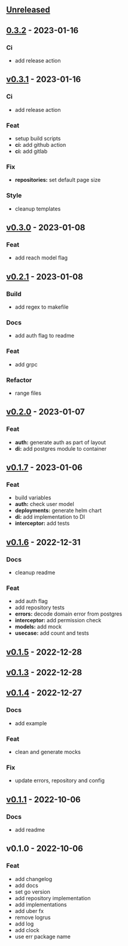 <a name="unreleased"></a>
## [Unreleased]


<a name="0.3.2"></a>
## [0.3.2] - 2023-01-16
### Ci
- add release action


<a name="v0.3.1"></a>
## [v0.3.1] - 2023-01-16
### Ci
- add release action

### Feat
- setup build scripts
- **ci:** add github action
- **ci:** add gitlab

### Fix
- **repositories:** set default page size

### Style
- cleanup templates


<a name="v0.3.0"></a>
## [v0.3.0] - 2023-01-08
### Feat
- add reach model flag


<a name="v0.2.1"></a>
## [v0.2.1] - 2023-01-08
### Build
- add regex to makefile

### Docs
- add auth flag to readme

### Feat
- add grpc

### Refactor
- range files


<a name="v0.2.0"></a>
## [v0.2.0] - 2023-01-07
### Feat
- **auth:** generate auth as part of layout
- **di:** add postgres module to container


<a name="v0.1.7"></a>
## [v0.1.7] - 2023-01-06
### Feat
- build variables
- **auth:** check user model
- **deployments:** generate helm chart
- **di:** add implementation to DI
- **interceptor:** add tests


<a name="v0.1.6"></a>
## [v0.1.6] - 2022-12-31
### Docs
- cleanup readme

### Feat
- add auth flag
- add repository tests
- **errors:** decode domain error from postgres
- **interceptor:** add permission check
- **models:** add mock
- **usecase:** add count and tests


<a name="v0.1.5"></a>
## [v0.1.5] - 2022-12-28

<a name="v0.1.3"></a>
## [v0.1.3] - 2022-12-28

<a name="v0.1.4"></a>
## [v0.1.4] - 2022-12-27
### Docs
- add example

### Feat
- clean and generate mocks

### Fix
- update errors, repository and config


<a name="v0.1.1"></a>
## [v0.1.1] - 2022-10-06
### Docs
- add readme


<a name="v0.1.0"></a>
## v0.1.0 - 2022-10-06
### Feat
- add changelog
- add docs
- set go version
- add repository implementation
- add implementations
- add uber fx
- remove logrus
- add log
- add clock
- use err package name


[Unreleased]: https://github.com/018bf/creathor/compare/0.3.2...HEAD
[0.3.2]: https://github.com/018bf/creathor/compare/v0.3.1...0.3.2
[v0.3.1]: https://github.com/018bf/creathor/compare/v0.3.0...v0.3.1
[v0.3.0]: https://github.com/018bf/creathor/compare/v0.2.1...v0.3.0
[v0.2.1]: https://github.com/018bf/creathor/compare/v0.2.0...v0.2.1
[v0.2.0]: https://github.com/018bf/creathor/compare/v0.1.7...v0.2.0
[v0.1.7]: https://github.com/018bf/creathor/compare/v0.1.6...v0.1.7
[v0.1.6]: https://github.com/018bf/creathor/compare/v0.1.5...v0.1.6
[v0.1.5]: https://github.com/018bf/creathor/compare/v0.1.3...v0.1.5
[v0.1.3]: https://github.com/018bf/creathor/compare/v0.1.4...v0.1.3
[v0.1.4]: https://github.com/018bf/creathor/compare/v0.1.1...v0.1.4
[v0.1.1]: https://github.com/018bf/creathor/compare/v0.1.0...v0.1.1
